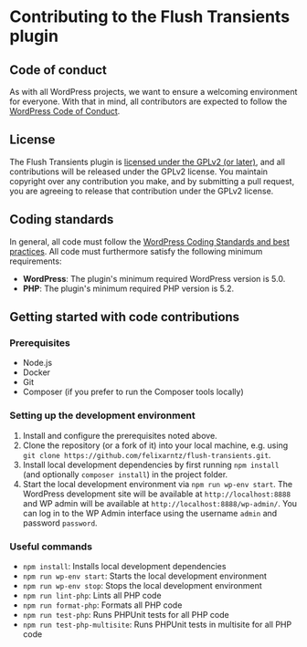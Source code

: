 # Contributing to the Flush Transients plugin

## Code of conduct

As with all WordPress projects, we want to ensure a welcoming environment for everyone. With that in mind, all contributors are expected to follow the [WordPress Code of Conduct](https://make.wordpress.org/handbook/community-code-of-conduct/).

## License

The Flush Transients plugin is [licensed under the GPLv2 (or later)](/license.txt), and all contributions will be released under the GPLv2 license. You maintain copyright over any contribution you make, and by submitting a pull request, you are agreeing to release that contribution under the GPLv2 license.

## Coding standards

In general, all code must follow the [WordPress Coding Standards and best practices](https://developer.wordpress.org/coding-standards/). All code must furthermore satisfy the following minimum requirements:

- **WordPress**: The plugin's minimum required WordPress version is 5.0.
- **PHP**: The plugin's minimum required PHP version is 5.2.

## Getting started with code contributions

### Prerequisites

* Node.js
* Docker
* Git
* Composer (if you prefer to run the Composer tools locally)

### Setting up the development environment

1. Install and configure the prerequisites noted above.
2. Clone the repository (or a fork of it) into your local machine, e.g. using `git clone https://github.com/felixarntz/flush-transients.git`.
3. Install local development dependencies by first running `npm install` (and optionally `composer install`) in the project folder.
4. Start the local development environment via `npm run wp-env start`. The WordPress development site will be available at `http://localhost:8888` and WP admin will be available at `http://localhost:8888/wp-admin/`. You can log in to the WP Admin interface using the username `admin` and password `password`.

### Useful commands

* `npm install`: Installs local development dependencies
* `npm run wp-env start`: Starts the local development environment
* `npm run wp-env stop`: Stops the local development environment
* `npm run lint-php`: Lints all PHP code
* `npm run format-php`: Formats all PHP code
* `npm run test-php`: Runs PHPUnit tests for all PHP code
* `npm run test-php-multisite`: Runs PHPUnit tests in multisite for all PHP code
